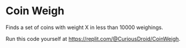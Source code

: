 # Coin Weigh
Finds a set of coins with weight X in less than 10000 weighings.

Run this code yourself at https://replit.com/@CuriousDroid/CoinWeigh.
